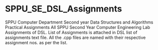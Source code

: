 # SPPU_SE_DSL_Assignments
SPPU Computer Department Second year Data Structures and Algorithms Practical Assignments
All SPPU Second Year Computer Engineering Lab Assignments of DSL. 
List of Assignments is attached in DSL list of assignments text file. All the .cpp files are named with their respective assignment nos. 
as per the list.
